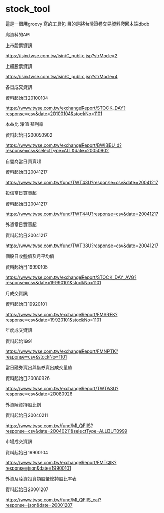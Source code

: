 # stock_tool
這是一個用groovy 寫的工具包
目的是將台灣證卷交易資料爬回本端dbdb 

爬資料的API

上市股票資訊

https://isin.twse.com.tw/isin/C_public.jsp?strMode=2

上櫃股票資訊

https://isin.twse.com.tw/isin/C_public.jsp?strMode=4

各日成交資訊

資料起始日20100104

https://www.twse.com.tw/exchangeReport/STOCK_DAY?response=csv&date=20100104&stockNo=1101

本益比 淨值 殖利率

資料起始日200050902

https://www.twse.com.tw/exchangeReport/BWIBBU_d?response=csv&selectType=ALL&date=20050902

自營商當日買賣超

資料起始日20041217

https://www.twse.com.tw/fund/TWT43U?response=csv&date=20041217

投信當日買賣超

資料起始日20041217

https://www.twse.com.tw/fund/TWT44U?response=csv&date=20041217

外資當日買賣超

資料起始日20041217

https://www.twse.com.tw/fund/TWT38U?response=csv&date=20041217

個股日收盤價及月平均價

資料起始日19990105

https://www.twse.com.tw/exchangeReport/STOCK_DAY_AVG?response=csv&date=19990101&stockNo=1101

月成交資訊

資料起始日19920101

https://www.twse.com.tw/exchangeReport/FMSRFK?response=csv&date=19920101&stockNo=1101

年度成交資訊

資料起始1991

https://www.twse.com.tw/exchangeReport/FMNPTK?response=csv&stockNo=1101

當日融券賣出與借券賣出成交量值

資料起始日20080926

https://www.twse.com.tw/exchangeReport/TWTASU?response=csv&date=20080926

外資陸資持股比例

資料起始日20040211

https://www.twse.com.tw/fund/MI_QFIIS?response=csv&date=20040211&selectType=ALLBUT0999

市場成交資訊

資料起始日19900104

https://www.twse.com.tw/exchangeReport/FMTQIK?response=json&date=19900101

外資及陸資投資類股彙總持股比率表

資料起始日20001207

https://www.twse.com.tw/fund/MI_QFIIS_cat?response=json&date=20001207

